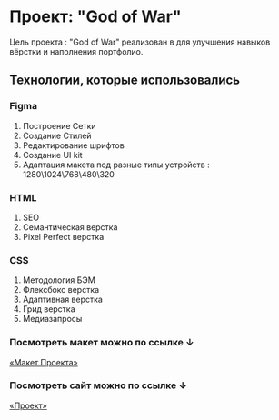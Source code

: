 # Проект: "God of War"

Цель проекта : "God of War" реализован в для улучшения навыков вёрстки и наполнения портфолио.

## Технологии, которые использовались

### Figma

1. Построение Сетки
2. Создание Стилей
3. Редактирование шрифтов
4. Создание UI kit
5. Адаптация макета под разные типы устройств : 1280\1024\768\480\320

### HTML

1. SEO
2. Семантическая верстка
3. Pixel Perfect верстка

### CSS

1. Методология БЭМ
2. Флексбокс верстка
3. Адаптивная верстка
4. Грид верстка
5. Медиазапросы

### Посмотреть макет можно по ссылке ↓

[«Макет Проекта»](https://www.figma.com/file/Eivowi0cq7nifA63FzXL9c/Landing-Page-God-of-War-(Community)?node-id=10%3A12)


### Посмотреть сайт можно по ссылке ↓

[«Проект»](https://drugoi222-coder.github.io/God-of-War/)
